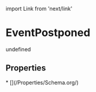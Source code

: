 import Link from 'next/link'
# EventPostponed

undefined

## Properties

<Grid>
* [](/Properties/Schema.org/)

</Grid>

